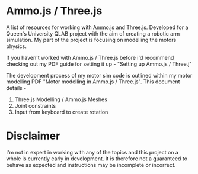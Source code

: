 # Ammo.js / Three.js
A list of resources for working with Ammo.js and Three.js. Developed for a Queen's University QLAB project with the aim of creating a robotic arm simulation. My part of the project is focusing on modelling the motors physics.

If you haven't worked with Ammo.js / Three.js before i'd recommend checking out my PDF guide for setting it up - "Setting up Ammo.js / Three.j"

The development process of my motor sim code is outlined within my motor modelling PDF "Motor modelling in Ammo.js / Three.js".
This document details -
1. Three.js Modelling / Ammo.js Meshes
2. Joint constraints
3. Input from keyboard to create rotation

# Disclaimer
I'm not in expert in working with any of the topics and this project on a whole is currently early in development. It is therefore not a guaranteed to behave as expected and instructions may be incomplete or incorrect.
